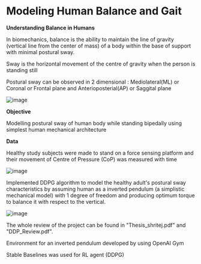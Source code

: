 # Modeling Human Balance and Gait  



**Understanding Balance in Humans**


In biomechanics, balance is the ability to maintain the line of gravity (vertical line from the center of mass) of a body within the base of support with minimal postural sway.

Sway is the horizontal movement of the centre of gravity when the person is standing still

Postural sway can be observed in 2 dimensional : Mediolateral(ML) or Coronal or Frontal plane and Anterioposterial(AP) or Saggital plane

![image](https://scalar.usc.edu/works/edkp-3/media/1-300x267.png) 


**Objective**

Modelling postural sway of human body while standing bipedally using simplest human mechanical architecture

**Data**

Healthy study subjects were made to stand on a force sensing platform and their movement of Centre of Pressure (CoP) was measured with time

![image](https://www.dropbox.com/home/Data%20Science%20projects/Course%20Certificates?preview=ijerph-18-02696-g001-550.webp) 


Implemented DDPG algorithm to model the healthy adult's postural sway characteristics by assuming human as a inverted pendulum (a simplistic mechanical model) with 1 degree of freedom and producing optimum torque to balance it with respect to the vertical.

![image](https://cecs.anu.edu.au/sites/default/files/resize/u325/2-300x598.jpg)


The whole review of the project can be found in "Thesis_shritej.pdf" and "DDP_Review.pdf".

Environment for an inverted pendulum developed by using OpenAI Gym

Stable Baselines was used for RL agent (DDPG) 

